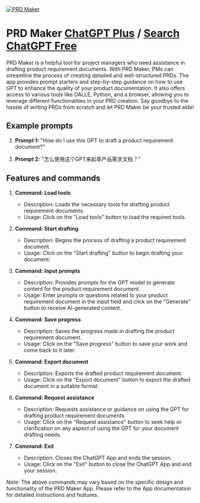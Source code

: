 
[![PRD Maker](https://files.oaiusercontent.com/file-tcSu28mnnMNDmEfHamluvwWF?se=2123-10-17T00%3A25%3A23Z&sp=r&sv=2021-08-06&sr=b&rscc=max-age%3D31536000%2C%20immutable&rscd=attachment%3B%20filename%3Dc2f79150-f421-4308-a125-3620f504dd51.png&sig=g5PDEWNKju22nrASIlNjQZfJedmgHSZyNk4/BBWUqPM%3D)](https://chat.openai.com/g/g-mCwJf6qzb-prd-maker)

# PRD Maker [ChatGPT Plus](https://chat.openai.com/g/g-mCwJf6qzb-prd-maker) / [Search ChatGPT Free](https://gptcall.net/index.html#/?search=PRD%20Maker)

PRD Maker is a helpful tool for project managers who need assistance in drafting product requirement documents. With PRD Maker, PMs can streamline the process of creating detailed and well-structured PRDs. The app provides prompt starters and step-by-step guidance on how to use GPT to enhance the quality of your product documentation. It also offers access to various tools like DALLE, Python, and a browser, allowing you to leverage different functionalities in your PRD creation. Say goodbye to the hassle of writing PRDs from scratch and let PRD Maker be your trusted aide!

## Example prompts

1. **Prompt 1:** "How do I use this GPT to draft a product requirement document?"

2. **Prompt 2:** "怎么使用这个GPT来起草产品需求文档？"

## Features and commands

1. **Command: Load tools**
   - Description: Loads the necessary tools for drafting product requirement documents.
   - Usage: Click on the "Load tools" button to load the required tools.

2. **Command: Start drafting**
   - Description: Begins the process of drafting a product requirement document.
   - Usage: Click on the "Start drafting" button to begin drafting your document.

3. **Command: Input prompts**
   - Description: Provides prompts for the GPT model to generate content for the product requirement document.
   - Usage: Enter prompts or questions related to your product requirement document in the input field and click on the "Generate" button to receive AI-generated content.

4. **Command: Save progress**
   - Description: Saves the progress made in drafting the product requirement document.
   - Usage: Click on the "Save progress" button to save your work and come back to it later.

5. **Command: Export document**
   - Description: Exports the drafted product requirement document.
   - Usage: Click on the "Export document" button to export the drafted document in a suitable format.

6. **Command: Request assistance**
   - Description: Requests assistance or guidance on using the GPT for drafting product requirement documents.
   - Usage: Click on the "Request assistance" button to seek help or clarification on any aspect of using the GPT for your document drafting needs.

7. **Command: Exit**
   - Description: Closes the ChatGPT App and ends the session.
   - Usage: Click on the "Exit" button to close the ChatGPT App and end your session.

Note: The above commands may vary based on the specific design and functionality of the PRD Maker App. Please refer to the App documentation for detailed instructions and features.


